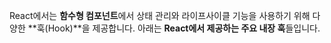 React에서는 **함수형 컴포넌트**에서 상태 관리와 라이프사이클 기능을 사용하기 위해 다양한 **훅(Hook)**을 제공합니다. 아래는 **React에서 제공하는 주요 내장 훅**들입니다.

